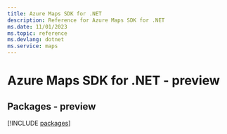 ```yaml
---
title: Azure Maps SDK for .NET
description: Reference for Azure Maps SDK for .NET
ms.date: 11/01/2023
ms.topic: reference
ms.devlang: dotnet
ms.service: maps
---
```

# Azure Maps SDK for .NET - preview
## Packages - preview
[!INCLUDE [packages](maps-index.md)]